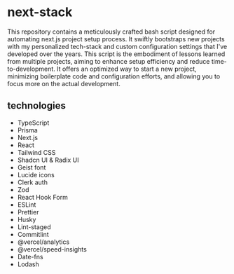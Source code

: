 # next-stack
This repository contains a meticulously crafted bash script designed for automating next.js project setup process. It swiftly bootstraps new projects with my personalized tech-stack and custom configuration settings that I've developed over the years. This script is the embodiment of lessons learned from multiple projects, aiming to enhance setup efficiency and reduce time-to-development. It offers an optimized way to start a new project, minimizing boilerplate code and configuration efforts, and allowing you to focus more on the actual development.

## technologies
- TypeScript
- Prisma
- Next.js
- React
- Tailwind CSS
- Shadcn UI & Radix UI
- Geist font
- Lucide icons
- Clerk auth
- Zod
- React Hook Form
- ESLint
- Prettier
- Husky
- Lint-staged
- Commitlint
- @vercel/analytics
- @vercel/speed-insights
- Date-fns
- Lodash